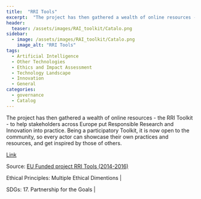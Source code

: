 ```yaml
---
title:  "RRI Tools"  
excerpt:  "The project has then gathered a wealth of online resources - the RRI Toolkit - to help stakeholders across Europe put Responsible Research and Innovation into practice. Being a participatory Toolkit, it is now open to the community, so ever (...)"  
header:
  teaser: /assets/images/RAI_toolkit/Catalo.png
sidebar:
  - image: /assets/images/RAI_toolkit/Catalo.png
    image_alt: "RRI Tools"
tags:
  - Artificial Intelligence
  - Other Technologies
  - Ethics and Impact Assessment
  - Technology Landscape
  - Innovation
  - General
categories:
  - governance
  - Catalog
---
```

The project has then gathered a wealth of online resources - the RRI Toolkit - to help stakeholders across Europe put Responsible Research and Innovation into practice. Being a participatory Toolkit, it is now open to the community, so every actor can showcase their own practices and resources, and get inspired by those of others.

[Link](https://rri-tools.eu)

Source: [EU Funded project RRI Tools (2014-2016)](https://rri-tools.eu/who-we-are)

Ethical Principles: Multiple Ethical Dimentions | 

SDGs: 17. Partnership for the Goals | 
